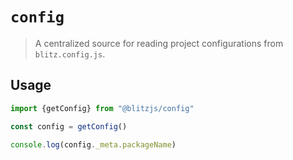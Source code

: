 # `config`

> A centralized source for reading project configurations from `blitz.config.js`.

## Usage

```js
import {getConfig} from "@blitzjs/config"

const config = getConfig()

console.log(config._meta.packageName)
```
